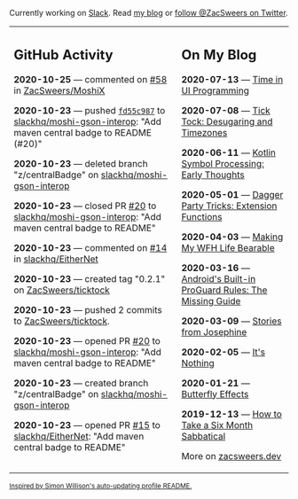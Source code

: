 Currently working on [Slack](https://slack.com/). Read [my blog](https://zacsweers.dev/) or [follow @ZacSweers on Twitter](https://twitter.com/ZacSweers).

<table><tr><td valign="top" width="60%">

## GitHub Activity
<!-- githubActivity starts -->
**2020-10-25** — commented on [#58](https://github.com/ZacSweers/MoshiX/pull/58#issuecomment-716094108) in [ZacSweers/MoshiX](https://api.github.com/repos/ZacSweers/MoshiX)

**2020-10-23** — pushed [`fd55c987`](https://github.com/slackhq/moshi-gson-interop/commit/fd55c9878c10a764b40452a3cc7637ac117cfeeb) to [slackhq/moshi-gson-interop](https://api.github.com/repos/slackhq/moshi-gson-interop): "Add maven central badge to README (#20)"

**2020-10-23** — deleted branch "z/centralBadge" on [slackhq/moshi-gson-interop](https://api.github.com/repos/slackhq/moshi-gson-interop)

**2020-10-23** — closed PR [#20](https://api.github.com/repos/slackhq/moshi-gson-interop/pulls/20) to [slackhq/moshi-gson-interop](https://api.github.com/repos/slackhq/moshi-gson-interop): "Add maven central badge to README"

**2020-10-23** — commented on [#14](https://github.com/slackhq/EitherNet/issues/14#issuecomment-715668979) in [slackhq/EitherNet](https://api.github.com/repos/slackhq/EitherNet)

**2020-10-23** — created tag "0.2.1" on [ZacSweers/ticktock](https://api.github.com/repos/ZacSweers/ticktock)

**2020-10-23** — pushed 2 commits to [ZacSweers/ticktock](https://api.github.com/repos/ZacSweers/ticktock).

**2020-10-23** — opened PR [#20](https://api.github.com/repos/slackhq/moshi-gson-interop/pulls/20) to [slackhq/moshi-gson-interop](https://api.github.com/repos/slackhq/moshi-gson-interop): "Add maven central badge to README"

**2020-10-23** — created branch "z/centralBadge" on [slackhq/moshi-gson-interop](https://api.github.com/repos/slackhq/moshi-gson-interop)

**2020-10-23** — opened PR [#15](https://api.github.com/repos/slackhq/EitherNet/pulls/15) to [slackhq/EitherNet](https://api.github.com/repos/slackhq/EitherNet): "Add maven central badge to README"
<!-- githubActivity ends -->
</td><td valign="top" width="40%">

## On My Blog
<!-- blog starts -->
**2020-07-13** — [Time in UI Programming](https://www.zacsweers.dev/time-in-ui/)

**2020-07-08** — [Tick Tock: Desugaring and Timezones](https://www.zacsweers.dev/ticktock-desugaring-timezones/)

**2020-06-11** — [Kotlin Symbol Processing: Early Thoughts](https://www.zacsweers.dev/kotlin-symbol-processor-early-thoughts/)

**2020-05-01** — [Dagger Party Tricks: Extension Functions](https://www.zacsweers.dev/dagger-party-tricks-extension-functions/)

**2020-04-03** — [Making My WFH Life Bearable](https://www.zacsweers.dev/making-wfh-life-bearable/)

**2020-03-16** — [Android's Built-in ProGuard Rules: The Missing Guide](https://www.zacsweers.dev/android-proguard-rules/)

**2020-03-09** — [Stories from Josephine](https://www.zacsweers.dev/stories-from-josephine/)

**2020-02-05** — [It's Nothing](https://www.zacsweers.dev/its-nothing/)

**2020-01-21** — [Butterfly Effects](https://www.zacsweers.dev/butterfly-effects/)

**2019-12-13** — [How to Take a Six Month Sabbatical](https://www.zacsweers.dev/how-to-take-a-six-month-sabbatical/)
<!-- blog ends -->
More on [zacsweers.dev](https://zacsweers.dev/)
</td></tr></table>

<sub><a href="https://simonwillison.net/2020/Jul/10/self-updating-profile-readme/">Inspired by Simon Willison's auto-updating profile README.</a></sub>